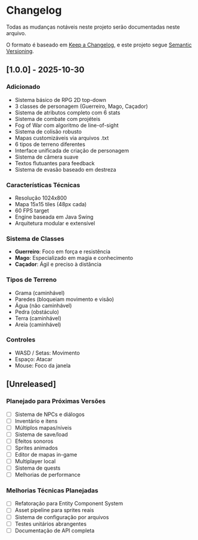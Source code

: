 # Changelog

Todas as mudanças notáveis neste projeto serão documentadas neste arquivo.

O formato é baseado em [Keep a Changelog](https://keepachangelog.com/en/1.0.0/),
e este projeto segue [Semantic Versioning](https://semver.org/spec/v2.0.0.html).

## [1.0.0] - 2025-10-30

### Adicionado
- Sistema básico de RPG 2D top-down
- 3 classes de personagem (Guerreiro, Mago, Caçador)
- Sistema de atributos completo com 6 stats
- Sistema de combate com projéteis
- Fog of War com algoritmo de line-of-sight
- Sistema de colisão robusto
- Mapas customizáveis via arquivos .txt
- 6 tipos de terreno diferentes
- Interface unificada de criação de personagem
- Sistema de câmera suave
- Textos flutuantes para feedback
- Sistema de evasão baseado em destreza

### Características Técnicas
- Resolução 1024x800
- Mapa 15x15 tiles (48px cada)
- 60 FPS target
- Engine baseada em Java Swing
- Arquitetura modular e extensível

### Sistema de Classes
- **Guerreiro**: Foco em força e resistência
- **Mago**: Especializado em magia e conhecimento  
- **Caçador**: Ágil e preciso à distância

### Tipos de Terreno
- Grama (caminhável)
- Paredes (bloqueiam movimento e visão)
- Água (não caminhável)
- Pedra (obstáculo)
- Terra (caminhável)
- Areia (caminhável)

### Controles
- WASD / Setas: Movimento
- Espaço: Atacar
- Mouse: Foco da janela

## [Unreleased]

### Planejado para Próximas Versões
- [ ] Sistema de NPCs e diálogos
- [ ] Inventário e itens
- [ ] Múltiplos mapas/níveis
- [ ] Sistema de save/load
- [ ] Efeitos sonoros
- [ ] Sprites animados
- [ ] Editor de mapas in-game
- [ ] Multiplayer local
- [ ] Sistema de quests
- [ ] Melhorias de performance

### Melhorias Técnicas Planejadas
- [ ] Refatoração para Entity Component System
- [ ] Asset pipeline para sprites reais
- [ ] Sistema de configuração por arquivos
- [ ] Testes unitários abrangentes
- [ ] Documentação de API completa